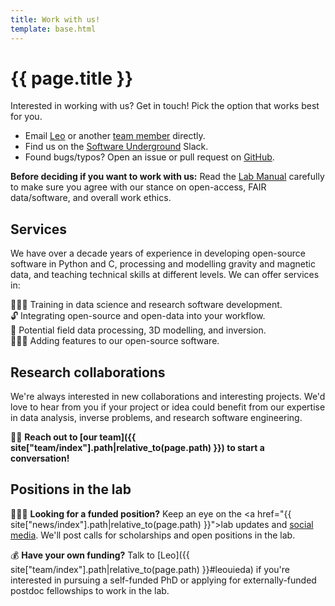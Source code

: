 ```yaml
---
title: Work with us!
template: base.html
---
```


# {{ page.title }}

<p class="lead">
Interested in working with us? Get in touch! Pick the option that works best
for you.
</p>

<ul class="fa-ul my-5">
<li>
<i class="fa-li fa fa-envelope-open fa-fw" aria-hidden="true"></i>
Email <a href="{{ site["team/index"].path|relative_to(page.path) }}#leouieda">Leo</a> or another <a href="{{ site["team/index"].path|relative_to(page.path) }}">team member</a> directly.
</li>
<li>
<i class="fa-li fab fa-slack fa-fw" aria-hidden="true"></i>
Find us on the <a href="https://softwareunderground.org/">Software Underground</a> Slack.
</li>
<li>
<i class="fa-li fab fa-github fa-fw" aria-hidden="true"></i>
Found bugs/typos? Open an issue or pull request on <a href="https://github.com/compgeolab">GitHub</a>.
</li>
</ul>

<div class="callout callout-warning mt-4 mb-5">

**Before deciding if you want to work with us:** Read the
[Lab Manual](https://github.com/compgeolab/manual) carefully to make sure you
agree with our stance on open-access, FAIR data/software, and overall work
ethics.

</div>

## Services

We have over a decade years of experience in developing open-source software in
Python and C, processing and modelling gravity and magnetic data, and teaching
technical skills at different levels.
We can offer services in:

<ul style="list-style-type: none; padding-left: 0;">
<li>🧑🏽‍🏫 Training in data science and research software development.</li>
<li>🔓 Integrating open-source and open-data into your workflow.</li>
<li>🍎 Potential field data processing, 3D modelling, and inversion.</li>
<li>🧑🏽‍💻 Adding features to our open-source software.</li>
</ul>

<h2 class="mt-5">Research collaborations</h2>

We're always interested in new collaborations and interesting projects.
We'd love to hear from you if your project or idea could benefit from our
expertise in data analysis, inverse problems, and research software
engineering.

👋🏽 **Reach out to [our team]({{ site["team/index"].path|relative_to(page.path) }}) to start a conversation!**

<h2 class="mt-5">Positions in the lab</h2>

👩🏿‍🎓 **Looking for a funded position?** Keep an eye on the <a href="{{ site["news/index"].path|relative_to(page.path) }}">lab updates</a>
and <a href="https://twitter.com/leouieda">social media</a>.
We'll post calls for scholarships and open positions in the lab.

💰 **Have your own funding?** Talk to [Leo]({{ site["team/index"].path|relative_to(page.path) }}#leouieda) if you're interested in
pursuing a self-funded PhD or applying for externally-funded postdoc
fellowships to work in the lab.

